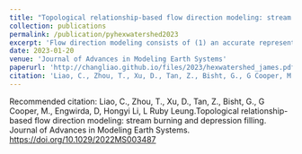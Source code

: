 ```yaml
---
title: "Topological relationship-based flow direction modeling: stream burning and depression filling"
collection: publications
permalink: /publication/pyhexwatershed2023
excerpt: 'Flow direction modeling consists of (1) an accurate representation of the river network and (2) digital elevation model (DEM) processing to preserve characteristics with hydrological significance. In part 1 of our study, we presented a mesh-independent approach to representing river networks on different types of meshes. This follow-up part 2 study presents a novel DEM processing approach for flow direction modeling. This approach consists of (1) a topological relationship-based hybrid breaching-filling method to conduct stream burning for the river network and (2) a modified depression removal method for rivers and hillslopes. Our methods reduce modifications to surface elevations and provide a robust two-step procedure to remove local depressions in DEM. They are mesh-independent and can be applied to both structured and unstructured meshes. We applied our new methods with different model configurations to the Susquehanna River Basin. The results show that topological relationship-based stream burning and depression-filling methods can reproduce the correct river networks, providing high-quality flow direction and other characteristics for hydrologic and Earth system models.'
date: 2023-01-20
venue: 'Journal of Advances in Modeling Earth Systems'
paperurl: 'http://changliao.github.io/files/2023/hexwatershed_james.pdf'
citation: 'Liao, C., Zhou, T., Xu, D., Tan, Z., Bisht, G., G Cooper, M., Engwirda, D, Hongyi Li, L Ruby Leung.Topological relationship-based flow direction modeling: stream burning and depression filling. Journal of Advances in Modeling Earth Systems. https://doi.org/10.1029/2022MS003487'
---
```



Recommended citation: Liao, C., Zhou, T., Xu, D., Tan, Z., Bisht, G., G Cooper, M., Engwirda, D, Hongyi Li, L Ruby Leung.Topological relationship-based flow direction modeling: stream burning and depression filling. Journal of Advances in Modeling Earth Systems. https://doi.org/10.1029/2022MS003487

